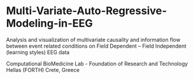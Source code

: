 # Multi-Variate-Auto-Regressive-Modeling-in-EEG
Analysis and visualization of multivariate causality and information flow between event related conditions on Field Dependent – Field Independent (learning styles) EEG data

Computational BioMedicine Lab - Foundation of Research and Technology Hellas (FORTH) Crete, Greece
